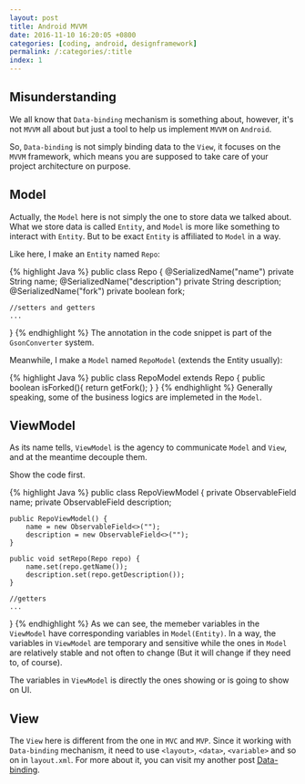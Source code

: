 ```yaml
---
layout: post
title: Android MVVM
date: 2016-11-10 16:20:05 +0800
categories: [coding, android, designframework]
permalink: /:categories/:title
index: 1
---
```


## Misunderstanding
We all know that `Data-binding` mechanism is something about, however, it's not `MVVM` all about but just a tool to help us implement `MVVM` on `Android`.

So, `Data-binding` is not simply binding data to the `View`, it focuses on the `MVVM` framework, which means you are supposed to take care of your project architecture on purpose.

## Model
Actually, the `Model` here is not simply the one to store data we talked about. What we store data is called `Entity`, and `Model` is more like something to interact with `Entity`. But to be exact `Entity` is affiliated to `Model` in a way.

Like here, I make an `Entity` named `Repo`:

{% highlight Java %}
public class Repo {
    @SerializedName("name")
    private String name;
    @SerializedName("description")
    private String description;
    @SerializedName("fork")
    private boolean fork;

	//setters and getters
	...
}
{% endhighlight %}
The annotation in the code snippet is part of the `GsonConverter` system.

Meanwhile, I make a `Model` named `RepoModel` (extends the Entity usually):

{% highlight Java %}
public class RepoModel extends Repo {
    public boolean isForked(){
        return getFork();
    }
}
{% endhighlight %}
Generally speaking, some of the business logics are implemeted in the `Model`.

## ViewModel
As its name tells, `ViewModel` is the agency to communicate `Model` and `View`, and at the meantime decouple them.

Show the code first.

{% highlight Java %}
public class RepoViewModel {
    private ObservableField<String> name;
    private ObservableField<String> description;

    public RepoViewModel() {
        name = new ObservableField<>("");
        description = new ObservableField<>("");
    }

    public void setRepo(Repo repo) {
        name.set(repo.getName());
        description.set(repo.getDescription());
    }
    
    //getters
    ...
}
{% endhighlight %}
As we can see, the memeber variables in the `ViewModel` have corresponding variables in `Model(Entity)`. In a way, the variables in `ViewModel` are temporary and sensitive while the ones in `Model` are relatively stable and not often to change (But it will change if they need to, of course).

The variables in `ViewModel` is directly the ones showing or is going to show on UI.

## View
The `View` here is different from the one in `MVC` and `MVP`. Since it working with `Data-binding` mechanism, it need to use `<layout>`, `<data>`, `<variable>` and so on in `layout.xml`. For more about it, you can visit my another post [Data-binding](/coding/android/databinding/data-binding-1-en.html).